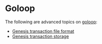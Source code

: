 # Goloop

The following are advanced topics on [goloop](./):

* [Genesis transaction file format](genesis\_tx.md)
* [Genesis transaction storage](genesis\_storage.md)

